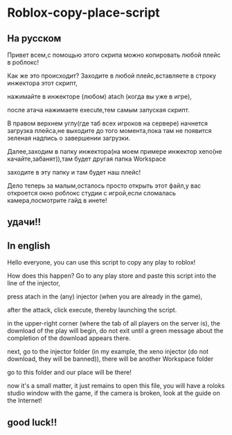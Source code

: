 # Roblox-copy-place-script

На русском
-------------------------------------------------------------------------------------------------------------------------------------------------------------------------
Привет всем,с помощью этого скрипа можно копировать любой плейс в роблокс!

Как же это происходит? Заходите в любой плейс,вставляете в строку инжектора этот скрипт,

нажимайте в инжекторе (любом) atach (когда вы уже в игре),

после атача нажимаете execute,тем самым запуская скрипт.

В правом верхнем углу(где таб всех игроков на сервере) начнется загрузка плейса,не выходите до того момента,пока там не появится зеленая надпись о завершении загрузки.

Далее,заходим в папку инжектора(на моем примере инжектор xeno(не качайте,забанят)),там будет другая папка Workspace

заходите в эту папку и там будет наш плейс!

Дело теперь за малым,осталось просто открыть этот файл,у вас откроется окно роблокс студии с игрой,если сломалась камера,посмотрите гайд в инете!

удачи!!
-------------------------------------------------------------------------------------------------------------------------------------------------------------------------

In english
-------------------------------------------------------------------------------------------------------------------------------------------------------------------------
Hello everyone, you can use this script to copy any play to roblox!

How does this happen? Go to any play store and paste this script into the line of the injector,

press atach in the (any) injector (when you are already in the game),

after the attack, click execute, thereby launching the script.

in the upper-right corner (where the tab of all players on the server is), the download of the play will begin, do not exit until a green message about the completion of the download appears there.

next, go to the injector folder (in my example, the xeno injector (do not download, they will be banned)), there will be another Workspace folder

go to this folder and our place will be there!

now it's a small matter, it just remains to open this file, you will have a roloks studio window with the game, if the camera is broken, look at the guide on the Internet!

good luck!!
-------------------------------------------------------------------------------------------------------------------------------------------------------------------------

